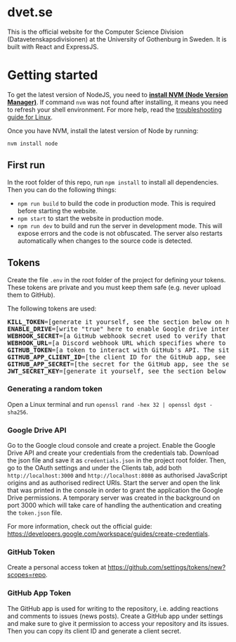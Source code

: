 # dvet.se
This is the official website for the Computer Science Division (Datavetenskapsdivisionen) at the University of Gothenburg in Sweden. It is built with React and ExpressJS.

# Getting started
To get the latest version of NodeJS, you need to [**install NVM (Node Version Manager)**](https://github.com/nvm-sh/nvm?tab=readme-ov-file#installing-and-updating). If command `nvm` was not found after installing, it means you need to refresh your shell environment. For more help, read the [troubleshooting guide for Linux](https://github.com/nvm-sh/nvm?tab=readme-ov-file#troubleshooting-on-linux).

Once you have NVM, install the latest version of Node by running:
```
nvm install node
```

## First run
In the root folder of this repo, run `npm install` to install all dependencies.
Then you can do the following things:
* `npm run build` to build the code in production mode. This is required before starting the website.
* `npm start` to start the website in production mode.
* `npm run dev` to build and run the server in development mode. This will expose errors and the code is not obfuscated. The server also restarts automatically when changes to the source code is detected.

## Tokens
Create the file `.env` in the root folder of the project for defining your tokens. These tokens are private and you must keep them safe (e.g. never upload them to GitHub).

The following tokens are used:
<pre>
<b>KILL_TOKEN</b>=[generate it yourself, see the section below on how to do so]
<b>ENABLE_DRIVE</b>=[write "true" here to enable Google drive interaction, see the section below on how to set that up]
<b>WEBHOOK_SECRET</b>=[a GitHub webhook secret used to verify that webhooks sent to the server come from a secure place, configure this in your WebHook settings]
<b>WEBHOOK_URL</b>=[a Discord webhook URL which specifies where to send newly posted news]
<b>GITHUB_TOKEN</b>=[a token to interact with GitHub's API. The site will work without it but you might get rate limited by GitHub.]
<b>GITHUB_APP_CLIENT_ID</b>=[the client ID for the GitHub app, see the section below on how to get it]
<b>GITHUB_APP_SECRET</b>=[the secret for the GitHub app, see the section below on how to get it]
<b>JWT_SECRET_KEY</b>=[generate it yourself, see the section below on how to do so]
</pre>

### Generating a random token
Open a Linux terminal and run `openssl rand -hex 32 | openssl dgst -sha256`.

### Google Drive API
Go to the Google cloud console and create a project. Enable the Google Drive API and create your credentials from the credentials tab. Download the json file and save it as `credentials.json` in the project root folder. Then, go to the OAuth settings and under the Clients tab, add both `http://localhost:3000` and `http://localhost:8080` as authorised JavaScript origins and as authorised redirect URIs. Start the server and open the link that was printed in the console in order to grant the application the Google Drive permissions. A temporary server was created in the background on port 3000 which will take care of handling the authentication and creating the `token.json` file.

For more information, check out the official guide: https://developers.google.com/workspace/guides/create-credentials.

### GitHub Token
Create a personal access token at https://github.com/settings/tokens/new?scopes=repo.

### GitHub App Token
The GitHub app is used for writing to the repository, i.e. adding reactions and comments to issues (news posts). Create a GitHub app under settings and make sure to give it permission to access your repository and its issues. Then you can copy its client ID and generate a client secret.
